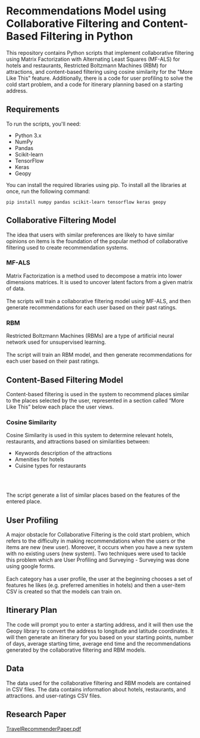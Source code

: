 # Recommendations Model using Collaborative Filtering and Content-Based Filtering in Python

This repository contains Python scripts that implement collaborative filtering using Matrix Factorization with Alternating Least Squares (MF-ALS) for hotels and restaurants, Restricted Boltzmann Machines (RBM) for attractions, and content-based filtering using cosine similarity for the "More Like This" feature. Additionally, there is a code for user profiling to solve the cold start problem, and a code for itinerary planning based on a starting address.

## Requirements

To run the scripts, you'll need:

- Python 3.x
- NumPy
- Pandas
- Scikit-learn
- TensorFlow
- Keras
- Geopy

You can install the required libraries using pip. To install all the libraries at once, run the following command:

```
pip install numpy pandas scikit-learn tensorflow keras geopy
```
## Collaborative Filtering Model
The idea that users with similar preferences are likely to
have similar opinions on items is the foundation of the
popular method of collaborative filtering used to create
recommendation systems.
### MF-ALS
Matrix Factorization is a method used to
decompose a matrix into lower dimensions matrices. It is
used to uncover latent factors from a given matrix of data.
<br><br>
The scripts will train a collaborative filtering model using MF-ALS, and then generate recommendations for each user based on their past ratings.
### RBM
Restricted Boltzmann Machines (RBMs) are a type
of artificial neural network used for unsupervised learning.
<br><br>
The script will train an RBM model, and then generate recommendations for each user based on their past ratings. 
## Content-Based Filtering Model
Content-based filtering is used in the system to
recommend places similar to the places selected by the user,
represented in a section called “More Like This” below each
place the user views.
### Cosine Similarity
Cosine Similarity is used in this system to determine
relevant hotels, restaurants, and attractions based on
similarities between:
<ul>
  <li>
    Keywords description of the attractions
  </li>
  <li>
    Amenities for hotels
  </li>
  <li>
    Cuisine types for restaurants
  </li>
</ul>
<br><br>

The script generate a list of similar places based on the features of the entered place. 
## User Profiling 
A major obstacle for Collaborative Filtering is the cold
start problem, which refers to the difficulty in making
recommendations when the users or the items are new (new
user). Moreover, it occurs when you have a new system with
no existing users (new system). Two techniques were used
to tackle this problem which are User Profiling and
Surveying - Surveying was done using google forms.
<br><br>
Each category has a user profile, the user at the beginning chooses a set of features he likes (e.g. preferred amenities in hotels) and then a user-item CSV is created so that the models can train on.
## Itinerary Plan
The code will prompt you to enter a starting address, and it will then use the Geopy library to convert the address to longitude and latitude coordinates. It will then generate an itinerary for you based on your starting points, number of days, average starting time, average end time and the recommendations generated by the collaborative filtering and RBM models.
## Data

The data used for the collaborative filtering and RBM models are contained in CSV files. The data contains information about hotels, restaurants, and attractions. and user-ratings CSV files.
## Research Paper
[TravelRecommenderPaper.pdf](https://github.com/Salmaishak/RecommendationModel/files/11961956/TravelRecommenderPaper.1.1.pdf)

